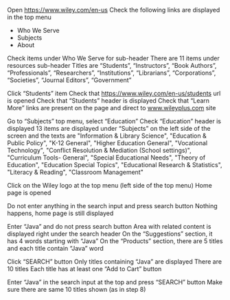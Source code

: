 Open https://www.wiley.com/en-us
Check the following links are displayed in the top menu
- Who We Serve
- Subjects
- About

Check items under Who We Serve for sub-header
There are 11 items under resources sub-header
Titles are  “Students”, “Instructors”, “Book Authors”, “Professionals”, “Researchers”, “Institutions”, “Librarians”, “Corporations”, “Societies”, “Journal Editors”,  “Government”

Click “Students” item
Check that https://www.wiley.com/en-us/students url is opened
Check that “Students” header is displayed
Check that “Learn More” links are present on the page and direct to  www.wileyplus.com site

Go to “Subjects” top menu, select “Education”
Check “Education” header is displayed
13 items are displayed under “Subjects” on the left side of the screen and the texts are
"Information & Library Science", 
"Education & Public Policy",
"K-12 General",
"Higher Education General",
"Vocational Technology",
"Conflict Resolution & Mediation (School settings)",
"Curriculum Tools- General",
"Special Educational Needs",
"Theory of Education",
"Education Special Topics",
"Educational Research & Statistics",
"Literacy & Reading",
"Classroom Management"

Click on the Wiley logo at the top menu (left side of the top menu)
Home page is opened

Do not enter anything in the search input and press search button
Nothing happens, home page is still displayed

Enter “Java” and do not press search button
Area with related content is displayed right under the search header
On the “Suggestions” section, it has 4 words starting with “Java”
On the “Products” section, there are 5 titles and each title contain “Java” word

Click “SEARCH” button
Only titles containing “Java” are displayed
There are 10 titles
Each title has at least one “Add to Cart” button

Enter “Java” in the search input at the top and press “SEARCH” button
Make sure there are same 10 titles shown (as in step 8)
